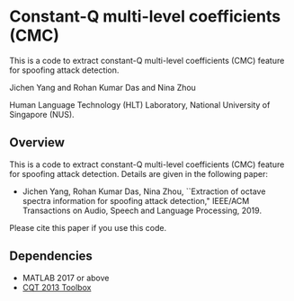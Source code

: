 # Constant-Q multi-level coefficients (CMC)
This is a code to extract constant-Q multi-level coefficients (CMC) feature for spoofing attack detection.

Jichen Yang and Rohan Kumar Das and Nina Zhou 

Human Language Technology (HLT) Laboratory,
National University of Singapore (NUS).

## Overview

This is a code to extract constant-Q multi-level coefficients (CMC) feature for spoofing attack detection.
Details are given in the following paper:

- Jichen Yang, Rohan Kumar Das, Nina Zhou, ``Extraction of octave spectra information for spoofing attack detection," IEEE/ACM Transactions on Audio, Speech and Language Processing, 2019.

Please cite this paper if you use this code.


## Dependencies

* MATLAB 2017 or above
* [CQT 2013 Toolbox](https://github.com/azraelkuan/asvspoof2017/tree/master/baseline/CQCC_v1.0/CQT_toolbox_2013)
